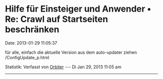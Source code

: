 Hilfe für Einsteiger und Anwender • Re: Crawl auf Startseiten beschränken
=========================================================================

Date: 2013-01-29 11:05:37

für alle, einfach die aktuelle Version aus dem auto-updater ziehen
/ConfigUpdate\_p.html

Statistik: Verfasst von
[Orbiter](http://forum.yacy-websuche.de/memberlist.php?mode=viewprofile&u=2)
--- Di Jan 29, 2013 11:05 am

------------------------------------------------------------------------
